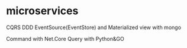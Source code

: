 # microservices

CQRS DDD EventSource(EventStore) and Materialized view with mongo

Command with Net.Core
Query with Python&GO
